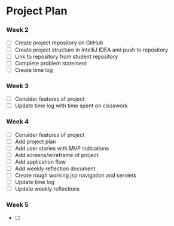 # Project Plan

### Week 2
- [ ] Create project repository on GitHub
- [ ] Create project structure in IntelliJ IDEA and push to repository
- [ ] Link to repository from student repository
- [ ] Complete problem statement
- [ ] Create time log

### Week 3
- [ ] Consider features of project
- [ ] Update time log with time spent on classwork

### Week 4
- [ ] Consider features of project
- [ ] Add project plan
- [ ] Add user stories with MVP indications
- [ ] Add screens/wireframe of project
- [ ] Add application flow
- [ ] Add weekly reflection document
- [ ] Create rough working jsp navigation and servlets
- [ ] Update time log
- [ ] Update weekly reflections

### Week 5
- [ ] 